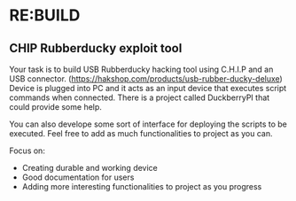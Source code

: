 # RE:BUILD

## CHIP Rubberducky exploit tool

Your task is to build USB Rubberducky hacking tool using C.H.I.P and an USB connector. (https://hakshop.com/products/usb-rubber-ducky-deluxe)
Device is plugged into PC and it acts as an input device that executes script commands when connected. There is a project called DuckberryPI that
could provide some help.

You can also develope some sort of interface for deploying the scripts to be executed.
Feel free to add as much functionalities to project as you can.

Focus on:
- Creating durable and working device
- Good documentation for users
- Adding more interesting functionalities to project as you progress
